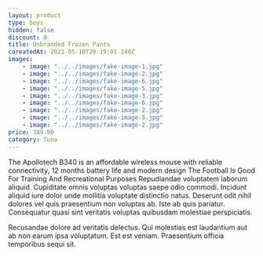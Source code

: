 ```yaml
---
layout: product
type: boys
hidden: false
discount: 0
title: Unbranded Frozen Pants
careatedAt: 2021-05-10T20:19:01.140Z
images:
    - image: "../../images/fake-image-1.jpg"
    - image: "../../images/fake-image-2.jpg"
    - image: "../../images/fake-image-6.jpg"
    - image: "../../images/fake-image-5.jpg"
    - image: "../../images/fake-image-3.jpg"
    - image: "../../images/fake-image-6.jpg"
    - image: "../../images/fake-image-2.jpg"
    - image: "../../images/fake-image-5.jpg"
    - image: "../../images/fake-image-2.jpg"
price: 389.00
category: Tuna
---
```

The Apollotech B340 is an affordable wireless mouse with reliable connectivity, 12 months battery life and modern design
The Football Is Good For Training And Recreational Purposes
Repudiandae voluptatem laborum aliquid. Cupiditate omnis voluptas voluptas saepe odio commodi. Incidunt aliquid iure dolor unde mollitia voluptate distinctio natus. Deserunt odit nihil dolores vel quis praesentium non voluptas ab. Iste ab quis pariatur. Consequatur quasi sint veritatis voluptas quibusdam molestiae perspiciatis.
 Recusandae dolore ad veritatis delectus. Qui molestias est laudantium aut ab non earum ipsa voluptatum. Est est veniam. Praesentium officia temporibus sequi sit.
